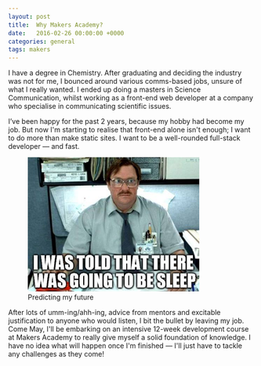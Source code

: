 ```yaml
---
layout: post
title:  Why Makers Academy?
date:   2016-02-26 00:00:00 +0000
categories: general
tags: makers
---
```


I have a degree in Chemistry. After graduating and deciding the industry was not for me, I bounced around various comms-based jobs, unsure of what I really wanted. I ended up doing a masters in Science Communication, whilst working as a front-end web developer at a company who specialise in communicating scientific issues.

I’ve been happy for the past 2 years, because my hobby had become my job. But now I'm starting to realise that front-end alone isn't enough; I want to do more than make static sites. I want to be a well-rounded full-stack developer &mdash; and fast.

<figure>
<img src="/assets/makers-intro.jpg" alt="Smart mirror wide view" style="max-width: 350px">
<figcaption>Predicting my future</figcaption>
</figure>

After lots of umm-ing/ahh-ing, advice from mentors and excitable justification to anyone who would listen, I bit the bullet by leaving my job. Come May, I'll be embarking on an intensive 12-week development course at Makers Academy to really give myself a solid foundation of knowledge. I have no idea what will happen once I'm finished &mdash; I'll just have to tackle any challenges as they come!
